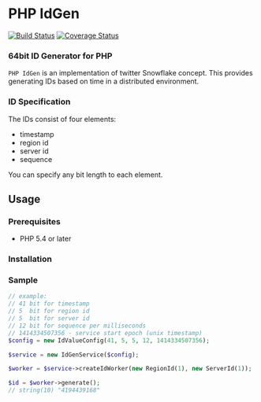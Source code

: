 # PHP IdGen

[![Build Status](https://travis-ci.org/ada-u/php-idgen.svg?branch=master)](https://travis-ci.org/ada-u/php-idgen)
[![Coverage Status](https://img.shields.io/coveralls/ada-u/php-idgen.svg)](https://coveralls.io/r/ada-u/php-idgen?branch=master)

### 64bit ID Generator for PHP

`PHP IdGen` is an implementation of twitter Snowflake concept. This provides generating IDs based on time in a distributed environment.

### ID Specification

The IDs consist of four elements:

 - timestamp
 - region id
 - server id
 - sequence

You can specify any bit length to each element.

## Usage

### Prerequisites

 - PHP 5.4 or later

### Installation

### Sample

```php
// example:
// 41 bit for timestamp
// 5  bit for region id
// 5  bit for server id
// 12 bit for sequence per milliseconds
// 1414334507356 - service start epoch (unix timestamp)
$config = new IdValueConfig(41, 5, 5, 12, 1414334507356);

$service = new IdGenService($config);

$worker = $service->createIdWorker(new RegionId(1), new ServerId(1));

$id = $worker->generate();
// string(10) "4194439168"

```

